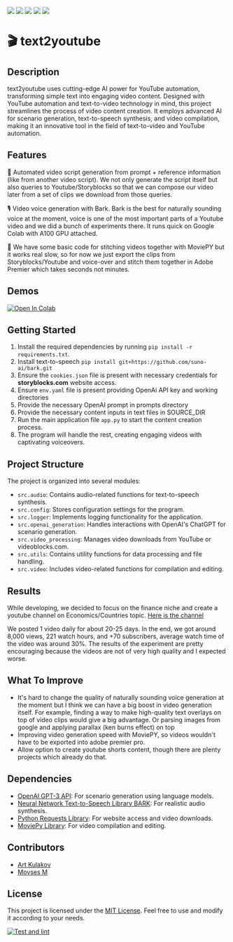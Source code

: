 <p>
<img src="https://img.shields.io/github/forks/artkulak/text2youtube.svg">
<img src="https://img.shields.io/github/stars/artkulak/text2youtube.svg">
<img src="https://img.shields.io/github/watchers/artkulak/text2youtube.svg">
<img src="https://img.shields.io/github/last-commit/artkulak/text2youtube.svg">
<img src="https://hits.sh/github.com/artkulak/text2youtube.svg">
</p>

# 🎬 text2youtube

## Description

text2youtube uses cutting-edge AI power for YouTube automation, transforming simple text into engaging video content. Designed with YouTube automation and text-to-video technology in mind, this project streamlines the process of video content creation. It employs advanced AI for scenario generation, text-to-speech synthesis, and video compilation, making it an innovative tool in the field of text-to-video and YouTube automation.

## Features

📜 Automated video script generation from prompt + reference information (like from another video script). We not only generate the script itself but also queries to Youtube/Storyblocks so that we can compose our video later from a set of clips we download from those queries.

🎙 Video voice generation with Bark. Bark is the best for naturally sounding voice at the moment, voice is one of the most important parts of a Youtube video and we did a bunch of experiments there. It runs quick on Google Colab with A100 GPU attached. 

🎨 We have some basic code for stitching videos together with MoviePY but it works real slow, so for now we just export the clips from Storyblocks/Youtube and voice-over and stitch them together in Adobe Premier which takes seconds not minutes.

## Demos

[![Open In Colab](https://colab.research.google.com/assets/colab-badge.svg)](https://colab.research.google.com/drive/1NpBJ4CFtGK4PWxQkb9D6pD5a2KNf8eKt?usp=sharing)


## Getting Started

1. Install the required dependencies by running `pip install -r requirements.txt`.
2. Install text-to-speech `pip install git+https://github.com/suno-ai/bark.git`
3. Ensure the `cookies.json` file is present with necessary credentials for **storyblocks.com** website access.
4. Ensure `env.yaml` file is present providing OpenAi API key and working directories
5. Provide the necessary OpenAI prompt in prompts directory
6. Provide the necessary content inputs in text files in SOURCE_DIR
7. Run the main application file `app.py` to start the content creation process.
8. The program will handle the rest, creating engaging videos with captivating voiceovers.

## Project Structure

The project is organized into several modules:

- `src.audio`: Contains audio-related functions for text-to-speech synthesis.
- `src.config`: Stores configuration settings for the program.
- `src.logger`: Implements logging functionality for the application.
- `src.openai_generation`: Handles interactions with OpenAI's ChatGPT for scenario generation.
- `src.video_processing`: Manages video downloads from YouTube or videoblocks.com.
- `src.utils`: Contains utility functions for data processing and file handling.
- `src.video`: Includes video-related functions for compilation and editing.

## Results

While developing, we decided to focus on the finance niche and create a youtube channel on Economics/Countries topic. [Here is the channel](https://www.youtube.com/channel/UC0JQ0xmoK_lcg5AchMGmI4Q)

We posted 1 video daily for about 20-25 days. In the end, we got around 8,000 views, 221 watch hours, and +70 subscribers, average watch time of the video was around 30%. The results of the experiment are pretty encouraging because the videos are not of very high quality and I expected worse.


## What To Improve
- It's hard to change the quality of naturally sounding voice generation at the moment but I think we can have a big boost in video generation itself. For example, finding a way to make high-quality text overlays on top of video clips would give a big advantage. Or parsing images from google and applying parallax (ken burns effect) on top
- Improving video generation speed with MoviePY, so videos wouldn't have to be exported into adobe premier pro.
- Allow option to create youtube shorts content, though there are plenty projects which already do that.

## Dependencies

- [OpenAI GPT-3 API](https://openai.com): For scenario generation using language models.
- [Neural Network Text-to-Speech Library BARK](https://github.com/suno-ai/bark/): For realistic audio synthesis.
- [Python Requests Library](https://pypi.org/project/requests/): For website access and video downloads.
- [MoviePy Library](https://pypi.org/project/moviepy/): For video compilation and editing.


## Contributors

- [Art Kulakov](https://github.com/artkulak)
- [Movses M](https://github.com/mirmozavr)


## License

This project is licensed under the [MIT License](LICENSE). Feel free to use and modify it according to your needs.

[![Test and lint](https://github.com/artkulak/text2youtube/actions/workflows/check.yml/badge.svg)](https://github.com/artkulak/text2youtube/actions/workflows/check.yml)
